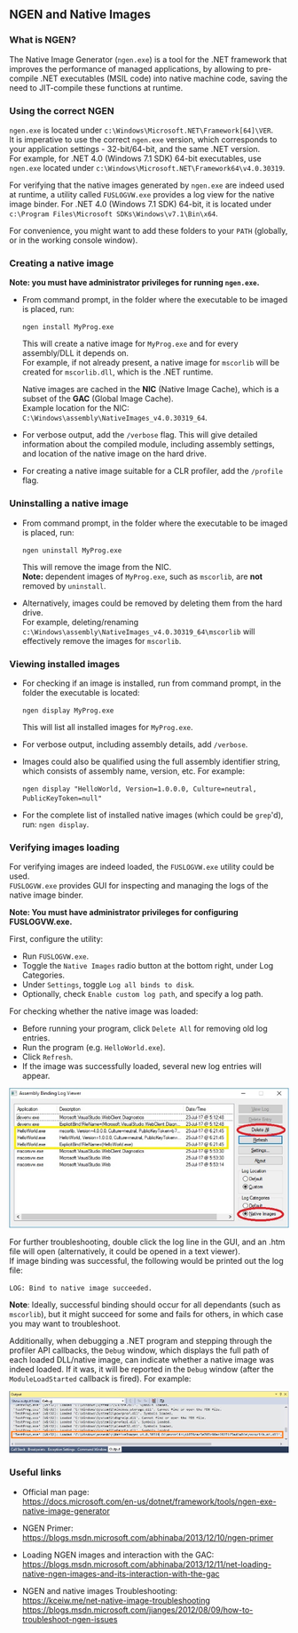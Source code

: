 ## NGEN and Native Images

### What is NGEN?

The Native Image Generator (`ngen.exe`) is a tool for the .NET framework that improves the performance of managed applications, by allowing to pre-compile .NET executables (MSIL code) into native machine code, saving the need to JIT-compile these functions at runtime.

### Using the correct NGEN

`ngen.exe` is located under `c:\Windows\Microsoft.NET\Framework[64]\VER`.  
It is imperative to use the correct `ngen.exe` version, which corresponds to your application settings - 32-bit/64-bit, and the same .NET version.  
For example, for .NET 4.0 (Windows 7.1 SDK) 64-bit executables, use `ngen.exe` located under `c:\Windows\Microsoft.NET\Framework64\v4.0.30319`.

For verifying that the native images generated by `ngen.exe` are indeed used at runtime, a utility called `FUSLOGVW.exe` provides a log view for the native image binder. For .NET 4.0 (Windows 7.1 SDK) 64-bit, it is located under `c:\Program Files\Microsoft SDKs\Windows\v7.1\Bin\x64`.

For convenience, you might want to add these folders to your `PATH` (globally, or in the working console window).

### Creating a native image

**Note: you must have administrator privileges for running `ngen.exe`.**

- From command prompt, in the folder where the executable to be imaged is placed, run:

  `ngen install MyProg.exe`

  This will create a native image for `MyProg.exe` and for every assembly/DLL it depends on.  
  For example, if not already present, a native image for `mscorlib` will be created for `mscorlib.dll`, which is the .NET runtime.  

  Native images are cached in the **NIC** (Native Image Cache), which is a subset of the **GAC** (Global Image Cache).  
  Example location for the NIC: `C:\Windows\assembly\NativeImages_v4.0.30319_64`.

- For verbose output, add the `/verbose` flag. This will give detailed information about the compiled module, including assembly settings, and location of the native image on the hard drive.

- For creating a native image suitable for a CLR profiler, add the `/profile` flag.

### Uninstalling a native image

- From command prompt, in the folder where the executable to be imaged is placed, run:

  `ngen uninstall MyProg.exe`
  
  This will remove the image from the NIC.  
  **Note:** dependent images of `MyProg.exe`, such as `mscorlib`, are **not** removed by `uninstall`.

- Alternatively, images could be removed by deleting them from the hard drive.  
  For example, deleting/renaming `c:\Windows\assembly\NativeImages_v4.0.30319_64\mscorlib` will effectively remove the images for `mscorlib`.

### Viewing installed images

- For checking if an image is installed, run from command prompt, in the folder the executable is located:

  `ngen display MyProg.exe`

  This will list all installed images for `MyProg.exe`.

- For verbose output, including assembly details, add `/verbose`.

- Images could also be qualified using the full assembly identifier string, which consists of assembly name, version, etc. For example:

  `ngen display "HelloWorld, Version=1.0.0.0, Culture=neutral, PublicKeyToken=null"`

- For the complete list of installed native images (which could be `grep`'d), run: `ngen display`.

### Verifying images loading

For verifying images are indeed loaded, the `FUSLOGVW.exe` utility could be used.  
`FUSLOGVW.exe` provides GUI for inspecting and managing the logs of the native image binder. 

**Note: You must have administrator privileges for configuring FUSLOGVW.exe.**

First, configure the utility:
- Run `FUSLOGVW.exe`.
- Toggle the `Native Images` radio button at the bottom right, under Log Categories.
- Under `Settings`, toggle `Log all binds to disk`.
- Optionally, check `Enable custom log path`, and specify a log path.

For checking whether the native image was loaded:
- Before running your program, click `Delete All` for removing old log entries.
- Run the program (e.g. `HelloWorld.exe`).
- Click `Refresh`.
- If the image was successfully loaded, several new log entries will appear.

![FUSLOGVW example](images/ngen_assembly_binder_log_view.jpg)

For further troubleshooting, double click the log line in the GUI, and an .htm file will open (alternatively, it could be opened in a text viewer).  
If image binding was successful, the following would be printed out the log file: 

`LOG: Bind to native image succeeded.`

**Note**: Ideally, successful binding should occur for all dependants (such as `mscorlib`), but it might succeed for some and fails for others, in which case you may want to troubleshoot.

Additionally, when debugging a .NET program and stepping through the profiler API callbacks, the `Debug` window, which displays the full path of each loaded DLL/native image, can indicate whether a native image was indeed loaded. If it was, it will be reported in the `Debug` window (after the `ModuleLoadStarted` callback is fired). For example:

![Visual Studio Debug Output](images/ngen_vs2015_debug_output_window.jpg)

### Useful links

- Official man page:  
  https://docs.microsoft.com/en-us/dotnet/framework/tools/ngen-exe-native-image-generator

- NGEN Primer:  
  https://blogs.msdn.microsoft.com/abhinaba/2013/12/10/ngen-primer

- Loading NGEN images and interaction with the GAC:  
  https://blogs.msdn.microsoft.com/abhinaba/2013/12/11/net-loading-native-ngen-images-and-its-interaction-with-the-gac

- NGEN and native images Troubleshooting:  
  https://kceiw.me/net-native-image-troubleshooting  
  https://blogs.msdn.microsoft.com/jianges/2012/08/09/how-to-troubleshoot-ngen-issues
